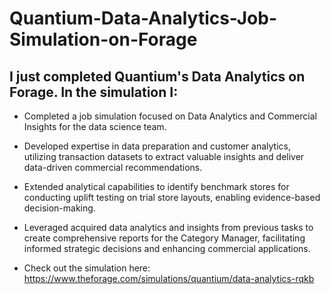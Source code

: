 # Quantium-Data-Analytics-Job-Simulation-on-Forage

## I just completed Quantium's Data Analytics on Forage. In the simulation I:
- Completed a job simulation focused on Data Analytics and Commercial Insights for the data science team.
- Developed expertise in data preparation and customer analytics, utilizing transaction datasets to extract valuable insights and deliver data-driven commercial recommendations.
- Extended analytical capabilities to identify benchmark stores for conducting uplift testing on trial store layouts, enabling evidence-based decision-making.
- Leveraged acquired data analytics and insights from previous tasks to create comprehensive reports for the Category Manager, facilitating informed strategic decisions and enhancing commercial applications.

 
- Check out the simulation here: https://www.theforage.com/simulations/quantium/data-analytics-rqkb
